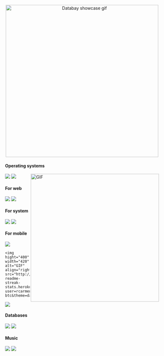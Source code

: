 <p align="center">
<img src="https://github.com/rcarmen-btc/rcarmen-btc/blob/main/riserlarenss%20(2).gif" alt="Databay showcase gif" title="Databay showcase gif" width="500"  align="middle"/>
</p>

<p>
<h4>Operating systems</h4>
<p>
<img src="https://img.shields.io/badge/Arch_Linux-1793D1?style=for-the-badge&logo=arch-linux&logoColor=white"/>
	
<img hight="400" width="420" alt="GIF" align="right" src="https://github-readme-stats.vercel.app/api?username=rcarmen-btc&theme=dark&show_icons=true"/>
	
<img src="https://img.shields.io/badge/Android-3DDC84?style=for-the-badge&logo=android&logoColor=white"/>
</p>
<h4>For web</h4>
<p>
<img src="https://img.shields.io/badge/Python-3776AB?style=for-the-badge&logo=python&logoColor=white"/>
<img src="https://img.shields.io/badge/Django-092E20?style=for-the-badge&logo=django&logoColor=white"/>
</p>
<h4>For system</h4>
<p>
<img src="https://img.shields.io/badge/C-00599C?style=for-the-badge&logo=c&logoColor=white"/>
<img src="https://img.shields.io/badge/C%2B%2B-00599C?style=for-the-badge&logo=c%2B%2B&logoColor=white"/>
</p>
<h4>For mobile</h4>
<p>
<img src="https://img.shields.io/badge/Dart-0175C2?style=for-the-badge&logo=dart&logoColor=white"/>
	
	<img hight="400" width="420" alt="GIF" align="right" src="http://github-readme-streak-stats.herokuapp.com?user=rcarmen-btc&theme=dark&date_format=M%20j%5B%2C%20Y%5D"/>
	
<img src="https://img.shields.io/badge/Flutter-02569B?style=for-the-badge&logo=flutter&logoColor=white"/>
</p>
<h4>Databases</h4>
<p>
<img src="https://img.shields.io/badge/MySQL-00000F?style=for-the-badge&logo=mysql&logoColor=white"/>
<img src="https://img.shields.io/badge/MongoDB-4EA94B?style=for-the-badge&logo=mongodb&logoColor=white"/>
</p>
<h4>Music</h4>
<p>
<img src="https://img.shields.io/badge/SoundCloud-FF3300?style=for-the-badge&logo=soundcloud&logoColor=white"/>
<img src="https://img.shields.io/badge/YouTube_Music-FF0000?style=for-the-badge&logo=youtube-music&logoColor=white"/>
</p>

